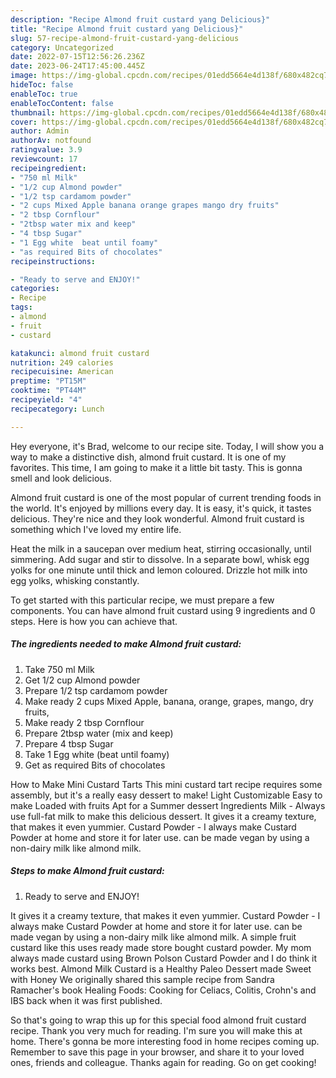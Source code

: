 ```yaml
---
description: "Recipe Almond fruit custard yang Delicious}"
title: "Recipe Almond fruit custard yang Delicious}"
slug: 57-recipe-almond-fruit-custard-yang-delicious
category: Uncategorized
date: 2022-07-15T12:56:26.236Z
date: 2023-06-24T17:45:00.445Z
image: https://img-global.cpcdn.com/recipes/01edd5664e4d138f/680x482cq70/almond-fruit-custard-recipe-main-photo.jpg
hideToc: false
enableToc: true
enableTocContent: false
thumbnail: https://img-global.cpcdn.com/recipes/01edd5664e4d138f/680x482cq70/almond-fruit-custard-recipe-main-photo.jpg
cover: https://img-global.cpcdn.com/recipes/01edd5664e4d138f/680x482cq70/almond-fruit-custard-recipe-main-photo.jpg
author: Admin
authorAv: notfound
ratingvalue: 3.9
reviewcount: 17
recipeingredient:
- "750 ml Milk"
- "1/2 cup Almond powder"
- "1/2 tsp cardamom powder"
- "2 cups Mixed Apple banana orange grapes mango dry fruits"
- "2 tbsp Cornflour"
- "2tbsp water mix and keep"
- "4 tbsp Sugar"
- "1 Egg white  beat until foamy"
- "as required Bits of chocolates"
recipeinstructions:

- "Ready to serve and ENJOY!"
categories:
- Recipe
tags:
- almond
- fruit
- custard

katakunci: almond fruit custard 
nutrition: 249 calories
recipecuisine: American
preptime: "PT15M"
cooktime: "PT44M"
recipeyield: "4"
recipecategory: Lunch

---
```



Hey everyone, it's Brad, welcome to our recipe site. Today, I will show you a way to make a distinctive dish, almond fruit custard. It is one of my favorites. This time, I am going to make it a little bit tasty. This is gonna smell and look delicious.

Almond fruit custard is one of the most popular of current trending foods in the world. It's enjoyed by millions every day. It is easy, it's quick, it tastes delicious. They're nice and they look wonderful. Almond fruit custard is something which I've loved my entire life.

Heat the milk in a saucepan over medium heat, stirring occasionally, until simmering. Add sugar and stir to dissolve. In a separate bowl, whisk egg yolks for one minute until thick and lemon coloured. Drizzle hot milk into egg yolks, whisking constantly.


To get started with this particular recipe, we must prepare a few components. You can have almond fruit custard using 9 ingredients and 0 steps. Here is how you can achieve that.

<!--inarticleads1-->

##### The ingredients needed to make Almond fruit custard:

1. Take 750 ml Milk
1. Get 1/2 cup Almond powder
1. Prepare 1/2 tsp cardamom powder
1. Make ready 2 cups Mixed Apple, banana, orange, grapes, mango, dry fruits,
1. Make ready 2 tbsp Cornflour
1. Prepare 2tbsp water (mix and keep)
1. Prepare 4 tbsp Sugar
1. Take 1 Egg white  (beat until foamy)
1. Get as required Bits of chocolates


How to Make Mini Custard Tarts This mini custard tart recipe requires some assembly, but it&#39;s a really easy dessert to make! Light Customizable Easy to make Loaded with fruits Apt for a Summer dessert Ingredients Milk - Always use full-fat milk to make this delicious dessert. It gives it a creamy texture, that makes it even yummier. Custard Powder - I always make Custard Powder at home and store it for later use. can be made vegan by using a non-dairy milk like almond milk. 

<!--inarticleads2-->

##### Steps to make Almond fruit custard:


1. Ready to serve and ENJOY!

It gives it a creamy texture, that makes it even yummier. Custard Powder - I always make Custard Powder at home and store it for later use. can be made vegan by using a non-dairy milk like almond milk. A simple fruit custard like this uses ready made store bought custard powder. My mom always made custard using Brown Polson Custard Powder and I do think it works best. Almond Milk Custard is a Healthy Paleo Dessert made Sweet with Honey We originally shared this sample recipe from Sandra Ramacher&#39;s book Healing Foods: Cooking for Celiacs, Colitis, Crohn&#39;s and IBS back when it was first published. 

So that's going to wrap this up for this special food almond fruit custard recipe. Thank you very much for reading. I'm sure you will make this at home. There's gonna be more interesting food in home recipes coming up. Remember to save this page in your browser, and share it to your loved ones, friends and colleague. Thanks again for reading. Go on get cooking!
